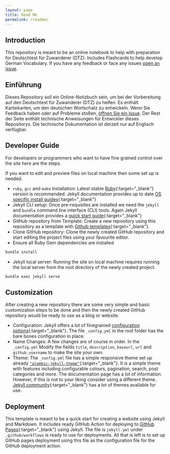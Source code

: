 ```yaml
---
layout: page
title: Read Me
permalink: /readme/
---
```


## Introduction
This repository is meant to be an online notebook to help with preparation for Deutschtest für Zuwanderer (DTZ). Includes Flashcards to help develop German Vocabulary. 
If you have any feedback or face any issues [open an issue](https://github.com/vshanbha/DTZNotizbuch/issues/new/choose).

## Einführung
Dieses Repository soll ein Online-Notizbuch sein, um bei der Vorbereitung auf den Deutschtest für Zuwanderer (DTZ) zu helfen. Es enthält Karteikarten, um den deutschen Wortschatz zu entwickeln.
Wenn Sie Feedback haben oder auf Probleme stoßen, [öffnen Sie ein Issue](https://github.com/vshanbha/DTZNotizbuch/issues/new/choose).
Der Rest der Seite enthält technische Anweisungen für Entwickler dieses Repositorys. Die technische Dokumentation ist derzeit nur auf Englisch verfügbar.

## Developer Guide
For developers or programmers who want to have fine grained control over the site here are the steps. 

If you want to edit and preview files on local machine then some set up is needed.
- `ruby`, `gcc` and `make` Installation: Latest stable [Ruby](https://www.ruby-lang.org/en/downloads/){:target="_blank"} version is recommended. Jekyll documentation provides up to date [OS specific install guides](https://jekyllrb.com/docs/installation){:target="_blank"}
- Jekyll CLI setup: Once pre-requisites are installed we need the `jekyll` and `bundle` command line interface (CLI) tools. Again Jekyll documentation provides a [quick start guide](https://jekyllrb.com/docs/#instructions){:target="_blank"}
- GitHub repository from Template: Create a new repository using this repository as a template with [Github templates](https://github.com/new?template_name=github_jekyll_pages_demo&template_owner=vshanbha){:target="_blank"}. 
- Clone GitHub repository: Clone the newly created GitHub repository and start editing the project files using your favourite editor.
- Ensure all Ruby Gem dependencies are installed
```bash
bundle install
```
- Jekyll local server: Running the site on local machine requires running the local server from the root directory of the newly created project.
```bash
bundle exec jekyll serve
```
## Customization
After creating a new repository there are some very simple and basic customization steps to be done and then the newly created GitHub repository would be ready to use as a blog or website. 
- Configuration: Jekyll offers a lot of finegrained [configuration options](https://jekyllrb.com/docs/configuration/){:target="_blank"}. The file `_config.yml` in the root folder has the bare bones configuration in place. 
- Name Changes: A few changes are of course in order. In the `_config.yml` Modify the fields `title`, `description`, `baseurl`, `url` and `github_username` to make the site your own.
- Theme: The `_config.yml` file has a simple responsive theme set up already [`"alembic-jekyll-theme"`](https://github.com/daviddarnes/alembic){:target="_blank"}. It is a simple theme with features including configurable colours, pagination, search, post categories and more. The documentation page has a lot of information. However, if this is not to your liking consider using a different theme. [Jekyll community](https://jekyllrb.com/docs/themes/){:target="_blank"} has a lot of themes available for use. 

## Deployment 
This template is meant to be a quick start for creating a website using Jekyll and Markdown. It includes ready GitHub Action for deploying to [GitHub Pages](https://pages.github.com/){:target="_blank"} using Jekyll. The file is `jekyll.yml` under `.github/workflows` is ready to use for deployments. All that is left is to set up GitHub pages deployment using this file as the configuration file for the GitHub deployment action.  
